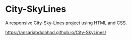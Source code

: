 # City-SkyLines
A responsive City-Sky-Lines project using HTML and CSS.


https://ansariabdulahad.github.io/City-SkyLines/

